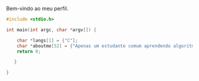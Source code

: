 Bem-vindo ao meu perfil.

```C
#include <stdio.h>

int main(int argc, char *argv[]) {

    char *langs[1] = {"C"];
    char *aboutme[52] = {"Apenas um estudante comum aprendendo algoritmos"];
    return 0;

   }

}
```

